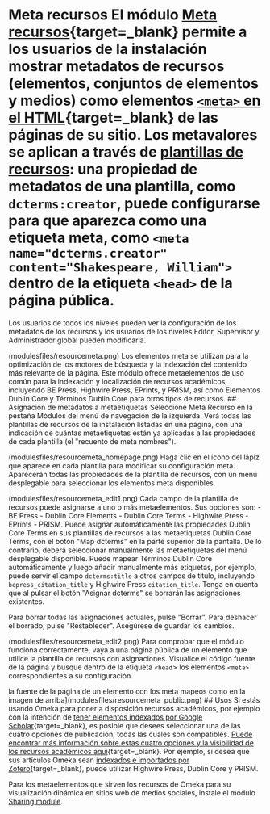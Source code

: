 # Meta recursos El módulo [Meta recursos](https://omeka.org/s/modules/ResourceMeta/){target=_blank} permite a los usuarios de la instalación mostrar metadatos de recursos (elementos, conjuntos de elementos y medios) como elementos [`<meta>` en el HTML](https://www.w3schools.com/tags/tag_meta.asp){target=_blank} de las páginas de su sitio. Los metavalores se aplican a través de [plantillas de recursos](../content/resource-template.md): una propiedad de metadatos de una plantilla, como `dcterms:creator`, puede configurarse para que aparezca como una etiqueta meta, como `<meta name="dcterms.creator" content="Shakespeare, William">` dentro de la etiqueta `<head>` de la página pública. 

Los usuarios de todos los niveles pueden ver la configuración de los metadatos de los recursos y los usuarios de los niveles Editor, Supervisor y Administrador global pueden modificarla. 

(modulesfiles/resourcemeta.png) Los elementos meta se utilizan para la optimización de los motores de búsqueda y la indexación del contenido más relevante de la página. Este módulo ofrece metaelementos de uso común para la indexación y localización de recursos académicos, incluyendo BE Press, Highwire Press, EPrints, y PRISM, así como Elementos Dublin Core y Términos Dublin Core para otros tipos de recursos. ## Asignación de metadatos a metaetiquetas Seleccione Meta Recurso en la pestaña Módulos del menú de navegación de la izquierda. Verá todas las plantillas de recursos de la instalación listadas en una página, con una indicación de cuántas metaetiquetas están ya aplicadas a las propiedades de cada plantilla (el "recuento de meta nombres"). 

(modulesfiles/resourcemeta_homepage.png) Haga clic en el icono del lápiz que aparece en cada plantilla para modificar su configuración meta. Aparecerán todas las propiedades de la plantilla de recursos, con un menú desplegable para seleccionar los elementos meta disponibles. 

(modulesfiles/resourcemeta_edit1.png) Cada campo de la plantilla de recursos puede asignarse a uno o más metaelementos. Sus opciones son: - BE Press - Dublin Core Elements - Dublin Core Terms - Highwire Press - EPrints - PRISM. Puede asignar automáticamente las propiedades Dublin Core Terms en sus plantillas de recursos a las metaetiquetas Dublin Core Terms, con el botón "Map dcterms" en la parte superior de la pantalla. De lo contrario, deberá seleccionar manualmente las metaetiquetas del menú desplegable disponible. Puede mapear Términos Dublin Core automáticamente y luego añadir manualmente más etiquetas, por ejemplo, puede servir el campo `dcterms:title` a otros campos de título, incluyendo `bepress_citation_title` y Highwire Press `citation_title`. Tenga en cuenta que al pulsar el botón "Asignar dcterms" se borrarán las asignaciones existentes. 

Para borrar todas las asignaciones actuales, pulse "Borrar". Para deshacer el borrado, pulse "Restablecer". Asegúrese de guardar los cambios. 

(modulesfiles/resourcemeta_edit2.png) Para comprobar que el módulo funciona correctamente, vaya a una página pública de un elemento que utilice la plantilla de recursos con asignaciones. Visualice el código fuente de la página y busque dentro de la etiqueta `<head`> los elementos `<meta>` correspondientes a su configuración. 

la fuente de la página de un elemento con los meta mapeos como en la imagen de arriba](modulesfiles/resourcemeta_public.png) ## Usos Si estás usando Omeka para poner a disposición recursos académicos, por ejemplo con la intención de [tener elementos indexados por Google Scholar](https://scholar.google.com/intl/en/scholar/inclusion.html#indexing){target=_blank}, es posible que desees seleccionar una de las cuatro opciones de publicación, todas las cuales son compatibles. [Puede encontrar más información sobre estas cuatro opciones y la visibilidad de los recursos académicos aquí](http://div.div1.com.au/div-thoughts/div-commentaries/66-div-commentary-metadata){target=_blank}. Por ejemplo, si desea que sus artículos Omeka sean [indexados e importados por Zotero](https://zotero-manual.github.io/adding-items/#generic-translators){target=_blank}, puede utilizar Highwire Press, Dublin Core y PRISM. 

Para los metaelementos que sirven los recursos de Omeka para su visualización dinámica en sitios web de medios sociales, instale el módulo [Sharing module](sharing.md).